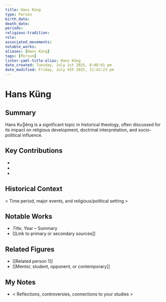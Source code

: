 ```yaml
---
title: Hans Küng
type: Person
birth_date: 
death_date: 
periods: 
religious-tradition: 
role: 
associated_movements: 
notable_works: 
aliases: [Hans Küng]
tags: [Person]
linter-yaml-title-alias: Hans Küng
date_created: Tuesday, July 1st 2025, 8:08:01 pm
date_modified: Friday, July 4th 2025, 11:42:23 pm
---
```


# Hans Küng

## Summary
Hans Ku╠êng is a significant topic in historical theology, often discussed for its impact on religious development, doctrinal interpretation, and socio-political influence.

## Key Contributions
- 
- 
- 

## Historical Context
< Time period, major events, and religious/political setting >

## Notable Works
- *Title*, Year – Summary
- [[Link to primary or secondary sources]]


## Related Figures
- [[Related person 1]]
- [[Mentor, student, opponent, or contemporary]]

## My Notes
- < Reflections, controversies, connections to your studies >

